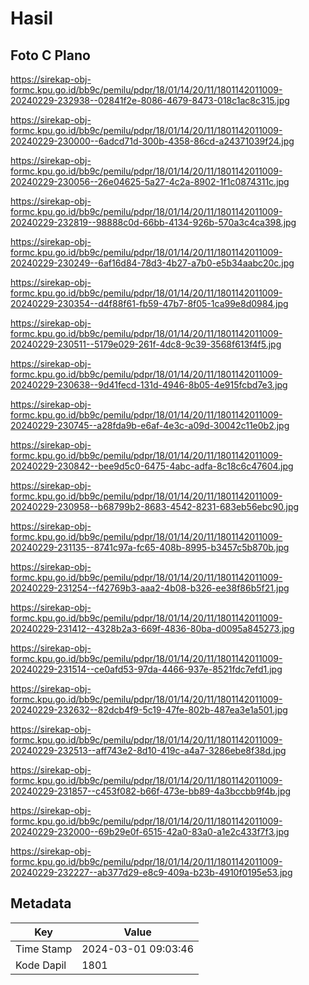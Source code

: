 # Hasil

## Foto C Plano

https://sirekap-obj-formc.kpu.go.id/bb9c/pemilu/pdpr/18/01/14/20/11/1801142011009-20240229-232938--02841f2e-8086-4679-8473-018c1ac8c315.jpg

https://sirekap-obj-formc.kpu.go.id/bb9c/pemilu/pdpr/18/01/14/20/11/1801142011009-20240229-230000--6adcd71d-300b-4358-86cd-a24371039f24.jpg

https://sirekap-obj-formc.kpu.go.id/bb9c/pemilu/pdpr/18/01/14/20/11/1801142011009-20240229-230056--26e04625-5a27-4c2a-8902-1f1c0874311c.jpg

https://sirekap-obj-formc.kpu.go.id/bb9c/pemilu/pdpr/18/01/14/20/11/1801142011009-20240229-232819--98888c0d-66bb-4134-926b-570a3c4ca398.jpg

https://sirekap-obj-formc.kpu.go.id/bb9c/pemilu/pdpr/18/01/14/20/11/1801142011009-20240229-230249--6af16d84-78d3-4b27-a7b0-e5b34aabc20c.jpg

https://sirekap-obj-formc.kpu.go.id/bb9c/pemilu/pdpr/18/01/14/20/11/1801142011009-20240229-230354--d4f88f61-fb59-47b7-8f05-1ca99e8d0984.jpg

https://sirekap-obj-formc.kpu.go.id/bb9c/pemilu/pdpr/18/01/14/20/11/1801142011009-20240229-230511--5179e029-261f-4dc8-9c39-3568f613f4f5.jpg

https://sirekap-obj-formc.kpu.go.id/bb9c/pemilu/pdpr/18/01/14/20/11/1801142011009-20240229-230638--9d41fecd-131d-4946-8b05-4e915fcbd7e3.jpg

https://sirekap-obj-formc.kpu.go.id/bb9c/pemilu/pdpr/18/01/14/20/11/1801142011009-20240229-230745--a28fda9b-e6af-4e3c-a09d-30042c11e0b2.jpg

https://sirekap-obj-formc.kpu.go.id/bb9c/pemilu/pdpr/18/01/14/20/11/1801142011009-20240229-230842--bee9d5c0-6475-4abc-adfa-8c18c6c47604.jpg

https://sirekap-obj-formc.kpu.go.id/bb9c/pemilu/pdpr/18/01/14/20/11/1801142011009-20240229-230958--b68799b2-8683-4542-8231-683eb56ebc90.jpg

https://sirekap-obj-formc.kpu.go.id/bb9c/pemilu/pdpr/18/01/14/20/11/1801142011009-20240229-231135--8741c97a-fc65-408b-8995-b3457c5b870b.jpg

https://sirekap-obj-formc.kpu.go.id/bb9c/pemilu/pdpr/18/01/14/20/11/1801142011009-20240229-231254--f42769b3-aaa2-4b08-b326-ee38f86b5f21.jpg

https://sirekap-obj-formc.kpu.go.id/bb9c/pemilu/pdpr/18/01/14/20/11/1801142011009-20240229-231412--4328b2a3-669f-4836-80ba-d0095a845273.jpg

https://sirekap-obj-formc.kpu.go.id/bb9c/pemilu/pdpr/18/01/14/20/11/1801142011009-20240229-231514--ce0afd53-97da-4466-937e-8521fdc7efd1.jpg

https://sirekap-obj-formc.kpu.go.id/bb9c/pemilu/pdpr/18/01/14/20/11/1801142011009-20240229-232632--82dcb4f9-5c19-47fe-802b-487ea3e1a501.jpg

https://sirekap-obj-formc.kpu.go.id/bb9c/pemilu/pdpr/18/01/14/20/11/1801142011009-20240229-232513--aff743e2-8d10-419c-a4a7-3286ebe8f38d.jpg

https://sirekap-obj-formc.kpu.go.id/bb9c/pemilu/pdpr/18/01/14/20/11/1801142011009-20240229-231857--c453f082-b66f-473e-bb89-4a3bccbb9f4b.jpg

https://sirekap-obj-formc.kpu.go.id/bb9c/pemilu/pdpr/18/01/14/20/11/1801142011009-20240229-232000--69b29e0f-6515-42a0-83a0-a1e2c433f7f3.jpg

https://sirekap-obj-formc.kpu.go.id/bb9c/pemilu/pdpr/18/01/14/20/11/1801142011009-20240229-232227--ab377d29-e8c9-409a-b23b-4910f0195e53.jpg


## Metadata

| Key        | Value               |
| ---------- | ------------------- |
| Time Stamp | 2024-03-01 09:03:46 |
| Kode Dapil | 1801                |



